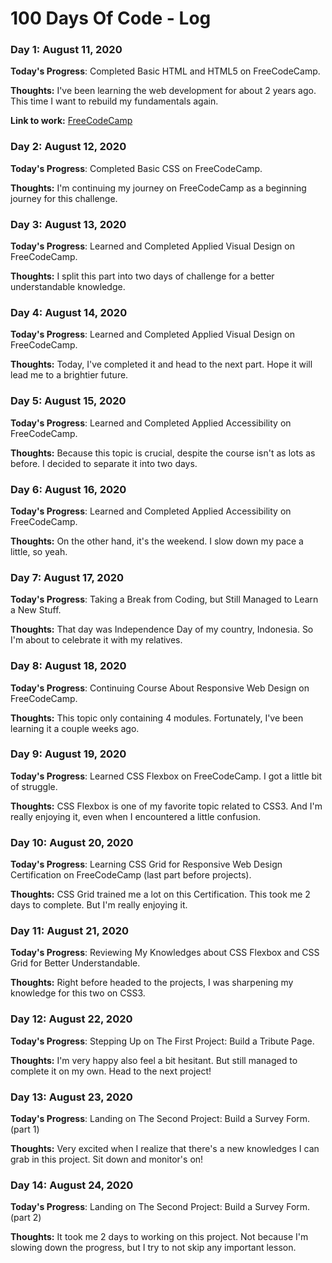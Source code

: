 # 100 Days Of Code - Log

### Day 1: August 11, 2020

**Today's Progress**: Completed Basic HTML and HTML5 on FreeCodeCamp.

**Thoughts:** I've been learning the web development for about 2 years ago. This time I want to rebuild my fundamentals again. 

**Link to work:** [FreeCodeCamp](https://www.freecodecamp.org/learn/)


### Day 2: August 12, 2020

**Today's Progress**: Completed Basic CSS on FreeCodeCamp.

**Thoughts:** I'm continuing my journey on FreeCodeCamp as a beginning journey for this challenge. 


### Day 3: August 13, 2020

**Today's Progress**: Learned and Completed Applied Visual Design on FreeCodeCamp.

**Thoughts:** I split this part into two days of challenge for a better understandable knowledge.  


### Day 4: August 14, 2020

**Today's Progress**: Learned and Completed Applied Visual Design on FreeCodeCamp.

**Thoughts:** Today, I've completed it and head to the next part. Hope it will lead me to a brightier future.  


### Day 5: August 15, 2020

**Today's Progress**: Learned and Completed Applied Accessibility on FreeCodeCamp.

**Thoughts:** Because this topic is crucial, despite the course isn't as lots as before. I decided to separate it into two days.  


### Day 6: August 16, 2020

**Today's Progress**: Learned and Completed Applied Accessibility on FreeCodeCamp.

**Thoughts:** On the other hand, it's the weekend. I slow down my pace a little, so yeah.


### Day 7: August 17, 2020

**Today's Progress**: Taking a Break from Coding, but Still Managed to Learn a New Stuff.

**Thoughts:** That day was Independence Day of my country, Indonesia. So I'm about to celebrate it with my relatives.


### Day 8: August 18, 2020

**Today's Progress**: Continuing Course About Responsive Web Design on FreeCodeCamp.

**Thoughts:** This topic only containing 4 modules. Fortunately, I've been learning it a couple weeks ago.


### Day 9: August 19, 2020

**Today's Progress**: Learned CSS Flexbox on FreeCodeCamp. I got a little bit of struggle.

**Thoughts:** CSS Flexbox is one of my favorite topic related to CSS3. And I'm really enjoying it, even when I encountered a little confusion.


### Day 10: August 20, 2020

**Today's Progress**: Learning CSS Grid for Responsive Web Design Certification on FreeCodeCamp (last part before projects).

**Thoughts:** CSS Grid trained me a lot on this Certification. This took me 2 days to complete. But I'm really enjoying it.


### Day 11: August 21, 2020

**Today's Progress**: Reviewing My Knowledges about CSS Flexbox and CSS Grid for Better Understandable.

**Thoughts:** Right before headed to the projects, I was sharpening my knowledge for this two on CSS3.


### Day 12: August 22, 2020

**Today's Progress**: Stepping Up on The First Project: Build a Tribute Page.

**Thoughts:** I'm very happy also feel a bit hesitant. But still managed to complete it on my own. Head to the next project!


### Day 13: August 23, 2020

**Today's Progress**: Landing on The Second Project: Build a Survey Form. (part 1)

**Thoughts:** Very excited when I realize that there's a new knowledges I can grab in this project. Sit down and monitor's on!


### Day 14: August 24, 2020

**Today's Progress**: Landing on The Second Project: Build a Survey Form. (part 2)

**Thoughts:** It took me 2 days to working on this project. Not because I'm slowing down the progress, but I try to not skip any important lesson.

































